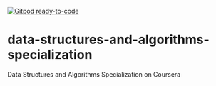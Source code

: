 [![Gitpod ready-to-code](https://img.shields.io/badge/Gitpod-ready--to--code-blue?logo=gitpod)](https://gitpod.io/#https://github.com/DumbledoreD/data-structures-and-algorithms-specialization)

# data-structures-and-algorithms-specialization
Data Structures and Algorithms Specialization on Coursera
